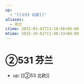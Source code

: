 ```yaml
---
up:
  - "[[②53 北欧]]"
aliases:
  - 芬兰
ctime: 2025-03-01T13:18:56+08:00
mtime: 2025-10-01T11:40:33+08:00
---
```


# ②531 芬兰

- up: [[②53 北欧]]
